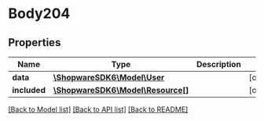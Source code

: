 # Body204

## Properties
Name | Type | Description | Notes
------------ | ------------- | ------------- | -------------
**data** | [**\ShopwareSDK6\Model\User**](User.md) |  | [optional] 
**included** | [**\ShopwareSDK6\Model\Resource[]**](Resource.md) |  | [optional] 

[[Back to Model list]](../../README.md#documentation-for-models) [[Back to API list]](../../README.md#documentation-for-api-endpoints) [[Back to README]](../../README.md)

